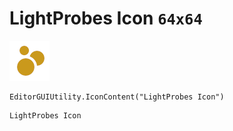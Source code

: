 # LightProbes Icon `64x64`
<img src="/img/LightProbes%20Icon.png" width=64 height=64>

``` CSharp
EditorGUIUtility.IconContent("LightProbes Icon")
```
```
LightProbes Icon
```
